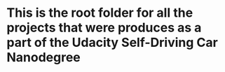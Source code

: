 # This is the root folder for all the projects that were produces as a part of the Udacity Self-Driving Car Nanodegree
